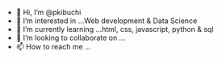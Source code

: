 - 👋 Hi, I’m @pkibuchi
- 👀 I’m interested in ...Web development & Data Science
- 🌱 I’m currently learning ...html, css, javascript, python & sql
- 💞️ I’m looking to collaborate on ...
- 📫 How to reach me ...

<!---
pkibuchi/pkibuchi is a ✨ special ✨ repository because its `README.md` (this file) appears on your GitHub profile.
You can click the Preview link to take a look at your changes.
--->
